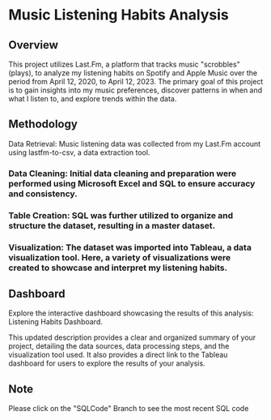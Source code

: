 # Music Listening Habits Analysis

## Overview
This project utilizes Last.Fm, a platform that tracks music "scrobbles" (plays), to analyze my listening habits on Spotify and Apple Music over the period from April 12, 2020, to April 12, 2023. The primary goal of this project is to gain insights into my music preferences, discover patterns in when and what I listen to, and explore trends within the data.

## Methodology
Data Retrieval: Music listening data was collected from my Last.Fm account using lastfm-to-csv, a data extraction tool.

### Data Cleaning: Initial data cleaning and preparation were performed using Microsoft Excel and SQL to ensure accuracy and consistency.

### Table Creation: SQL was further utilized to organize and structure the dataset, resulting in a master dataset.

### Visualization: The dataset was imported into Tableau, a data visualization tool. Here, a variety of visualizations were created to showcase and interpret my listening habits.

## Dashboard
Explore the interactive dashboard showcasing the results of this analysis: Listening Habits Dashboard.

This updated description provides a clear and organized summary of your project, detailing the data sources, data processing steps, and the visualization tool used. It also provides a direct link to the Tableau dashboard for users to explore the results of your analysis.


## Note
Please click on the "SQLCode" Branch to see the most recent SQL code
